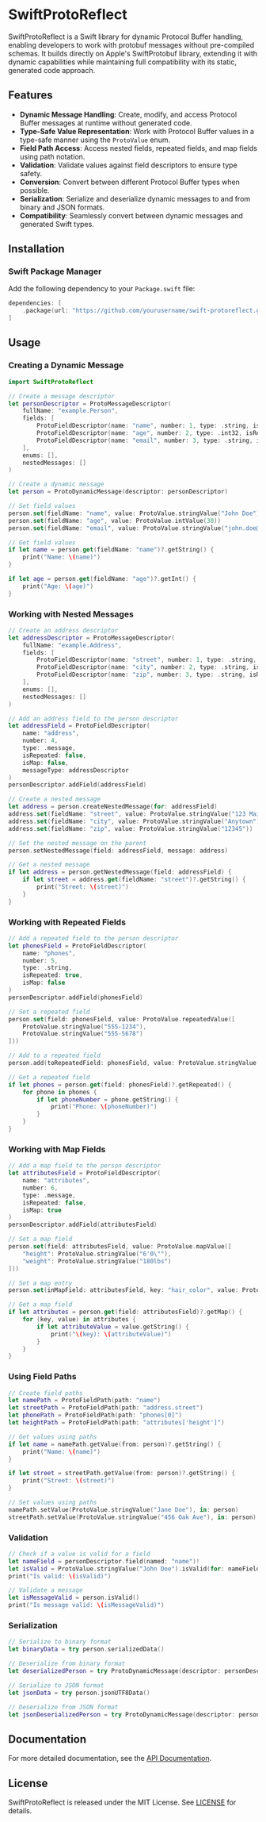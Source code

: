 # SwiftProtoReflect

SwiftProtoReflect is a Swift library for dynamic Protocol Buffer handling, enabling developers to work with protobuf messages without pre-compiled schemas. It builds directly on Apple's SwiftProtobuf library, extending it with dynamic capabilities while maintaining full compatibility with its static, generated code approach.

## Features

- **Dynamic Message Handling**: Create, modify, and access Protocol Buffer messages at runtime without generated code.
- **Type-Safe Value Representation**: Work with Protocol Buffer values in a type-safe manner using the `ProtoValue` enum.
- **Field Path Access**: Access nested fields, repeated fields, and map fields using path notation.
- **Validation**: Validate values against field descriptors to ensure type safety.
- **Conversion**: Convert between different Protocol Buffer types when possible.
- **Serialization**: Serialize and deserialize dynamic messages to and from binary and JSON formats.
- **Compatibility**: Seamlessly convert between dynamic messages and generated Swift types.

## Installation

### Swift Package Manager

Add the following dependency to your `Package.swift` file:

```swift
dependencies: [
	.package(url: "https://github.com/yourusername/swift-protoreflect.git", from: "1.0.0")
]
```

## Usage

### Creating a Dynamic Message

```swift
import SwiftProtoReflect

// Create a message descriptor
let personDescriptor = ProtoMessageDescriptor(
	fullName: "example.Person",
	fields: [
		ProtoFieldDescriptor(name: "name", number: 1, type: .string, isRepeated: false, isMap: false),
		ProtoFieldDescriptor(name: "age", number: 2, type: .int32, isRepeated: false, isMap: false),
		ProtoFieldDescriptor(name: "email", number: 3, type: .string, isRepeated: false, isMap: false)
	],
	enums: [],
	nestedMessages: []
)

// Create a dynamic message
let person = ProtoDynamicMessage(descriptor: personDescriptor)

// Set field values
person.set(fieldName: "name", value: ProtoValue.stringValue("John Doe"))
person.set(fieldName: "age", value: ProtoValue.intValue(30))
person.set(fieldName: "email", value: ProtoValue.stringValue("john.doe@example.com"))

// Get field values
if let name = person.get(fieldName: "name")?.getString() {
	print("Name: \(name)")
}

if let age = person.get(fieldName: "age")?.getInt() {
	print("Age: \(age)")
}
```

### Working with Nested Messages

```swift
// Create an address descriptor
let addressDescriptor = ProtoMessageDescriptor(
	fullName: "example.Address",
	fields: [
		ProtoFieldDescriptor(name: "street", number: 1, type: .string, isRepeated: false, isMap: false),
		ProtoFieldDescriptor(name: "city", number: 2, type: .string, isRepeated: false, isMap: false),
		ProtoFieldDescriptor(name: "zip", number: 3, type: .string, isRepeated: false, isMap: false)
	],
	enums: [],
	nestedMessages: []
)

// Add an address field to the person descriptor
let addressField = ProtoFieldDescriptor(
	name: "address", 
	number: 4, 
	type: .message, 
	isRepeated: false, 
	isMap: false, 
	messageType: addressDescriptor
)
personDescriptor.addField(addressField)

// Create a nested message
let address = person.createNestedMessage(for: addressField)
address.set(fieldName: "street", value: ProtoValue.stringValue("123 Main St"))
address.set(fieldName: "city", value: ProtoValue.stringValue("Anytown"))
address.set(fieldName: "zip", value: ProtoValue.stringValue("12345"))

// Set the nested message on the parent
person.setNestedMessage(field: addressField, message: address)

// Get a nested message
if let address = person.getNestedMessage(field: addressField) {
	if let street = address.get(fieldName: "street")?.getString() {
		print("Street: \(street)")
	}
}
```

### Working with Repeated Fields

```swift
// Add a repeated field to the person descriptor
let phonesField = ProtoFieldDescriptor(
	name: "phones", 
	number: 5, 
	type: .string, 
	isRepeated: true, 
	isMap: false
)
personDescriptor.addField(phonesField)

// Set a repeated field
person.set(field: phonesField, value: ProtoValue.repeatedValue([
	ProtoValue.stringValue("555-1234"),
	ProtoValue.stringValue("555-5678")
]))

// Add to a repeated field
person.add(toRepeatedField: phonesField, value: ProtoValue.stringValue("555-9012"))

// Get a repeated field
if let phones = person.get(field: phonesField)?.getRepeated() {
	for phone in phones {
		if let phoneNumber = phone.getString() {
			print("Phone: \(phoneNumber)")
		}
	}
}
```

### Working with Map Fields

```swift
// Add a map field to the person descriptor
let attributesField = ProtoFieldDescriptor(
	name: "attributes", 
	number: 6, 
	type: .message, 
	isRepeated: false, 
	isMap: true
)
personDescriptor.addField(attributesField)

// Set a map field
person.set(field: attributesField, value: ProtoValue.mapValue([
	"height": ProtoValue.stringValue("6'0\""),
	"weight": ProtoValue.stringValue("180lbs")
]))

// Set a map entry
person.set(inMapField: attributesField, key: "hair_color", value: ProtoValue.stringValue("brown"))

// Get a map field
if let attributes = person.get(field: attributesField)?.getMap() {
	for (key, value) in attributes {
		if let attributeValue = value.getString() {
			print("\(key): \(attributeValue)")
		}
	}
}
```

### Using Field Paths

```swift
// Create field paths
let namePath = ProtoFieldPath(path: "name")
let streetPath = ProtoFieldPath(path: "address.street")
let phonePath = ProtoFieldPath(path: "phones[0]")
let heightPath = ProtoFieldPath(path: "attributes['height']")

// Get values using paths
if let name = namePath.getValue(from: person)?.getString() {
	print("Name: \(name)")
}

if let street = streetPath.getValue(from: person)?.getString() {
	print("Street: \(street)")
}

// Set values using paths
namePath.setValue(ProtoValue.stringValue("Jane Doe"), in: person)
streetPath.setValue(ProtoValue.stringValue("456 Oak Ave"), in: person)
```

### Validation

```swift
// Check if a value is valid for a field
let nameField = personDescriptor.field(named: "name")!
let isValid = ProtoValue.stringValue("John Doe").isValid(for: nameField)
print("Is valid: \(isValid)")

// Validate a message
let isMessageValid = person.isValid()
print("Is message valid: \(isMessageValid)")
```

### Serialization

```swift
// Serialize to binary format
let binaryData = try person.serializedData()

// Deserialize from binary format
let deserializedPerson = try ProtoDynamicMessage(descriptor: personDescriptor, serializedData: binaryData)

// Serialize to JSON format
let jsonData = try person.jsonUTF8Data()

// Deserialize from JSON format
let jsonDeserializedPerson = try ProtoDynamicMessage(descriptor: personDescriptor, jsonUTF8Data: jsonData)
```

## Documentation

For more detailed documentation, see the [API Documentation](docs/SwiftProtoReflect_API_Documentation.md).

## License

SwiftProtoReflect is released under the MIT License. See [LICENSE](LICENSE) for details.
